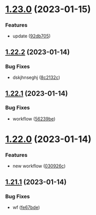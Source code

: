 # [1.23.0](https://github.com/JayNg96/ReleasesFlow/compare/v1.22.2...v1.23.0) (2023-01-15)


### Features

* update ([92db705](https://github.com/JayNg96/ReleasesFlow/commit/92db705f55c47dfb79800346fed9e69bf2f01175))



## [1.22.2](https://github.com/JayNg96/ReleasesFlow/compare/v1.22.1...v1.22.2) (2023-01-14)


### Bug Fixes

* dskjhnseghj ([8c2132c](https://github.com/JayNg96/ReleasesFlow/commit/8c2132c53690c788dbd5c1f761d450fd456dd5d3))



## [1.22.1](https://github.com/JayNg96/ReleasesFlow/compare/v1.22.0...v1.22.1) (2023-01-14)


### Bug Fixes

* workflow ([56239be](https://github.com/JayNg96/ReleasesFlow/commit/56239be0a58a035022a8ccb1cc9280e7e611e1f3))



# [1.22.0](https://github.com/JayNg96/ReleasesFlow/compare/v1.21.1...v1.22.0) (2023-01-14)


### Features

* new workflow ([030926c](https://github.com/JayNg96/ReleasesFlow/commit/030926c1fa96e1876bbdef5686dabe1cc819b7a3))



## [1.21.1](https://github.com/JayNg96/ReleasesFlow/compare/v1.21.0...v1.21.1) (2023-01-14)


### Bug Fixes

* wf ([fe67bde](https://github.com/JayNg96/ReleasesFlow/commit/fe67bde83174b2c019d15e391e314da3d0526781))



